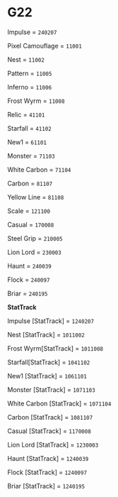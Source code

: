 # G22

Impulse = `240207`

Pixel Camouflage = `11001`

Nest = `11002`

Pattern = `11005`

Inferno = `11006`

Frost Wyrm = `11008`

Relic = `41101`

Starfall = `41102`

New1 = `61101`

Monster = `71103`

White Carbon = `71104`

Carbon = `81107`

Yellow Line = `81108`

Scale = `121100`

Casual = `170008`

Steel Grip = `210005`

Lion Lord = `230003`

Haunt = `240039`

Flock = `240097`

Briar = `240195`


**StatTrack**

Impulse [StatTrack] = `1240207`

Nest [StatTrack] = `1011002`

Frost Wyrm[StatTrack] = `1011008`

Starfall[StatTrack] = `1041102`

New1 [StatTrack] = `1061101`

Monster [StatTrack] = `1071103`

White Carbon [StatTrack] = `1071104`

Carbon [StatTrack] = `1081107`

Casual [StatTrack] = `1170008`

Lion Lord [StatTrack] = `1230003`

Haunt [StatTrack] = `1240039`

Flock [StatTrack] = `1240097`

Briar [StatTrack] = `1240195`


